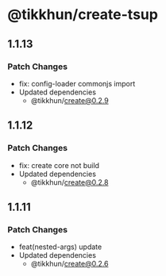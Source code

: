 # @tikkhun/create-tsup

## 1.1.13

### Patch Changes

- fix: config-loader commonjs import
- Updated dependencies
  - @tikkhun/create@0.2.9

## 1.1.12

### Patch Changes

- fix: create core not build
- Updated dependencies
  - @tikkhun/create@0.2.8

## 1.1.11

### Patch Changes

- feat(nested-args) update
- Updated dependencies
  - @tikkhun/create@0.2.6
